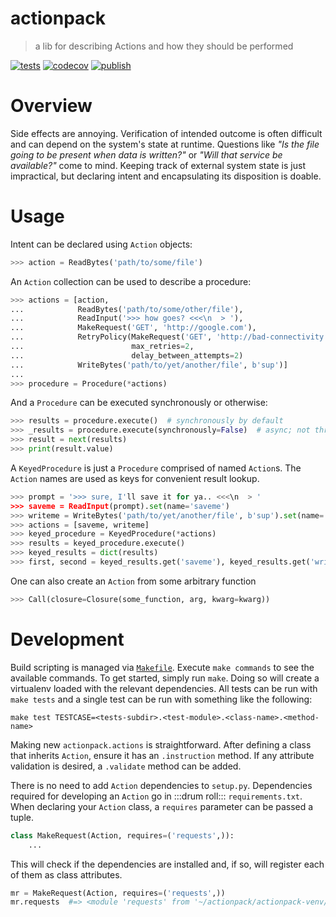 # actionpack

> a lib for describing Actions and how they should be performed

[![tests](https://github.com/withtwoemms/actionpack/workflows/tests/badge.svg)](https://github.com/withtwoemms/actionpack/actions?query=workflow%3Atests)
[![codecov](https://codecov.io/gh/withtwoemms/actionpack/branch/main/graph/badge.svg?token=27Z4W0COFH)](https://codecov.io/gh/withtwoemms/actionpack)
[![publish](https://github.com/withtwoemms/actionpack/workflows/publish/badge.svg)](https://github.com/withtwoemms/actionpack/actions?query=workflow%3Apublish)

# Overview

Side effects are annoying.
Verification of intended outcome is often difficult and can depend on the system's state at runtime.
Questions like _"Is the file going to be present when data is written?"_ or _"Will that service be available?"_ come to mind.
Keeping track of external system state is just impractical, but declaring intent and encapsulating its disposition is doable.

# Usage

Intent can be declared using `Action` objects:

```python
>>> action = ReadBytes('path/to/some/file')
```

An `Action` collection can be used to describe a procedure:

```python
>>> actions = [action,
...            ReadBytes('path/to/some/other/file'),
...            ReadInput('>>> how goes? <<<\n  > '),
...            MakeRequest('GET', 'http://google.com'),
...            RetryPolicy(MakeRequest('GET', 'http://bad-connectivity.com'),
...                        max_retries=2,
...                        delay_between_attempts=2)
...            WriteBytes('path/to/yet/another/file', b'sup')]
...
>>> procedure = Procedure(*actions)
```

And a `Procedure` can be executed synchronously or otherwise:

```python
>>> results = procedure.execute()  # synchronously by default
>>> _results = procedure.execute(synchronously=False)  # async; not thread safe
>>> result = next(results)
>>> print(result.value)
```

A `KeyedProcedure` is just a `Procedure` comprised of named `Action`s.
The `Action` names are used as keys for convenient result lookup.

```python
>>> prompt = '>>> sure, I'll save it for ya.. <<<\n  > '
>>> saveme = ReadInput(prompt).set(name='saveme')
>>> writeme = WriteBytes('path/to/yet/another/file', b'sup').set(name='writeme')
>>> actions = [saveme, writeme]
>>> keyed_procedure = KeyedProcedure(*actions)
>>> results = keyed_procedure.execute()
>>> keyed_results = dict(results)
>>> first, second = keyed_results.get('saveme'), keyed_results.get('writeme')
```

One can also create an `Action` from some arbitrary function

```python
>>> Call(closure=Closure(some_function, arg, kwarg=kwarg))
```

# Development

Build scripting is managed via [`Makefile`](https://www.gnu.org/software/make/manual/html_node/Introduction.html).
Execute `make commands` to see the available commands.
To get started, simply run `make`.
Doing so will create a virtualenv loaded with the relevant dependencies.
All tests can be run with `make tests` and a single test can be run with something like the following:

```
make test TESTCASE=<tests-subdir>.<test-module>.<class-name>.<method-name>
```

Making new `actionpack.actions` is straightforward.
After defining a class that inherits `Action`, ensure it has an `.instruction` method.
If any attribute validation is desired, a `.validate` method can be added.

There is no need to add `Action` dependencies to `setup.py`.
Dependencies required for developing an `Action` go in :::drum roll::: `requirements.txt`.
When declaring your `Action` class, a `requires` parameter can be passed a tuple.

```python
class MakeRequest(Action, requires=('requests',)):
    ...
```

This will check if the dependencies are installed and, if so, will register each of them as class attributes.

```python
mr = MakeRequest(Action, requires=('requests',))
mr.requests  #=> <module 'requests' from '~/actionpack/actionpack-venv/lib/python3/site-packages/requests/__init__.py'>
```

